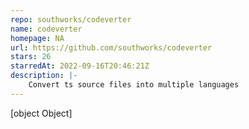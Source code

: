 ```yaml
---
repo: southworks/codeverter
name: codeverter
homepage: NA
url: https://github.com/southworks/codeverter
stars: 26
starredAt: 2022-09-16T20:46:21Z
description: |-
    Convert ts source files into multiple languages
---
```


[object Object]
